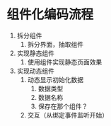 # 组件化编码流程



1. 拆分组件
   1. 拆分界面，抽取组件
2. 实现静态组件
   1. 使用组件实现静态页面效果
3. 实现动态组件
   1. 动态显示初始化数据
      1. 数据类型
      2. 数据名称
      3. 保存在那个组件？
   2. 交互（从绑定事件监听开始）
